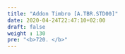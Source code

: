 ```yaml
---
title: "Addon Timbro [A.TBR.STD00]"
date: 2020-04-24T22:47:10+02:00
draft: false
weight : 130
pre: "<b>720. </b>"
---
```

